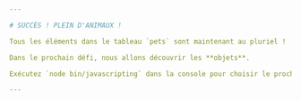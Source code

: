 ```yaml
---

# SUCCÈS ! PLEIN D'ANIMAUX !

Tous les éléments dans le tableau `pets` sont maintenant au pluriel !

Dans le prochain défi, nous allons découvrir les **objets**.

Exécutez `node bin/javascripting` dans la console pour choisir le prochain défi.

---
```

